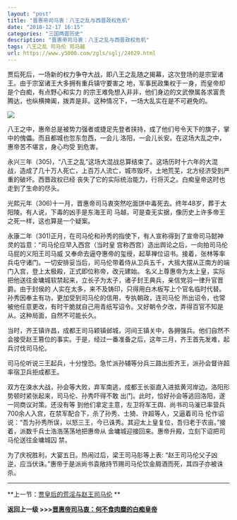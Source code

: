 ```yaml
---
layout: "post"
title: "晋惠帝司马衷：八王之乱与西晋政权危机"
date: "2018-12-17 16:15"
categories: "三国两晋历史"
description: "晋惠帝司马衷：八王之乱与西晋政权危机"
tags: 八王之乱 司马伦 司马越
url: https://www.y5000.com/zgls/sglj/24629.html
---
```






贾后死后，一场新的权力争夺大战，即八王之乱随之揭幕，这次登场的是宗室诸王。由于宗室诸王大多拥有重兵镇守要害之
地，军事民政集权于一身，而皇帝却是个白痴，有点野心和实力
的宗王难免想入非非，他们身边的文武僚属各求富贵腾达，也纵横捭阖，拨弄是非。这种情况下，一场大乱实在是不可避免的。

![](https://img.y5000.com/uploads/allimg/170803/12-1FP3135105H0.jpg)

八王之中，惠帝总是被势力强者或捷足先登者挟持，成了他们号令天下的旗子，掌中的傀儡。而且都城也忽东忽西，一会儿
洛阳，一会儿长安。在这场大乱之中，惠帝苦不堪言，身心均受 到危害。

永兴三年（305)，“八王之乱”这场大混战总算结束了。这场历时十六年的大混战，造成了几十万人死亡，上百万人流亡，城市毁坏，土地荒芜，北方经济受到严重的破坏。西晋政权已经
丧失了它的实际统治能力，行将灭之。白痴皇帝这时也走到了生命的尽头。

光熙元年（306)十一月，晋惠帝司马衷突然吃面饼中毒死去。终年48岁，葬于太阳陵。有人说，下毒的凶手是东海王司
马越，可是查无实据，像历史上许多帝王之死一样，这也算是一个疑案。

永康二年（301)正月，在司马伦和孙秀的指使下，有人宣称得到了宣帝司马懿神灵的旨意：“司马伦应早入西宫（当时皇
宫称西宫）造出舆论之后，一向拍司马伦马屁的义阳王司马威
又奉命去逼夺惠帝的玺绶，起草禅位诏书。接着，张林等率兵屯守诸门。一切安排妥当后，司马伦带着侍从卫兵五千，大摇大摆从正南方的端门入宫，登上太极殿，正式即位称帝，改元建始。
名义上尊惠帝为太上皇，实际把他送往金墉城软禁起来，立长子为太子，诸子封王典兵，亲信党羽一律升官晋爵。由于封侯的
人实在太多，来不及铸印，只得用白木板写上个官名临时代替。 孙秀因奉主有功，更加受到司马伦的信用，专执朝政，连司马伦
所出诏令，也常被他任意更改，有时干脆就自己用青纸写诏令。又好朝令夕改，弄得百官不知是从。这种局面，自然不可能长久。

当时，齐王镇许昌，成都王司马颖镇邺城，河间王镇关中，各拥强兵。他们自然不会接受赵王篡位的事实。于是，经过一番准备之后，这年三月，齐王首先发难，起兵讨伐司马伦。

司马伦听说三王起兵，十分惶恐。急忙派孙辅等分兵三路出拒齐王，派孙会督许超率宿卫兵拒成都王。

双方在溴水大战，孙会等大败，弃军南逃，成都王长驱直入进抵黄河岸边。洛阳形势顿时紧张起来，司马伦、孙秀吓得不敢
出门。此时，恰好孙会等逃回洛阳，遂一同商议对策。还没有等
到他们拿定主意，左卫将军王舆、尚书司马漼已率营兵700余人入宫，在禁军配合下，杀了孙秀、士猗、许超等人，又逼着司马
伦作诏说：“吾为孙秀所误，以怒三王，今已诛秀。其迎太上皇复位，吾归老于农亩。”接着，派数千兵士浩浩荡荡地把惠帝从
金墉城迎接回来。惠帝升殿，立刻下诏把司马伦送往金墉城囚 禁。

为了庆祝胜利，大宴五日。热闹过后，梁王司马肜等上表: “赵王司马伦父子凶逆，应当伏诛。”惠帝于是派尚书袁敞持节赐司马伦饮金屑酒而死，其四子亦被诛杀。

* * *

**上一节：[贾皇后的荒淫与赵王司马伦](https://www.y5000.com/zgls/sglj/24628.html) **

**返回上一级 >>>[晋惠帝司马衷：何不食肉糜的白痴皇帝](https://www.y5000.com/zgls/sglj/24630.html)**
